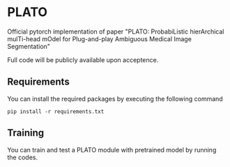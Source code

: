 # PLATO
Official pytorch implementation of paper "PLATO: ProbabiListic hierArchical mulTi-head mOdel for Plug-and-play Ambiguous Medical Image Segmentation"

Full code will be publicly available upon acceptence.


## Requirements
You can install the required packages by executing the following command
```
pip install -r requirements.txt
```

## Training
You can train and test a PLATO module with pretrained model by running the codes.
